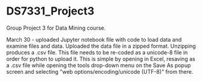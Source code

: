 # DS7331_Project3
Group Project 3 for Data Mining course.

March 30 - uploaded Jupyter notebook file with code to load data and examine files and data. Uploaded the data file in a zipped format. Unzipping produces a .csv file. This file needs to be re-coded as a unicode-8 file in order for python to upload it. This is simple by opening in Excel, resaving as a .csv file while opening the tools drop-down menu on the Save As popup screen and selecting "web options/encoding/unicode (UTF-8)" from there.
